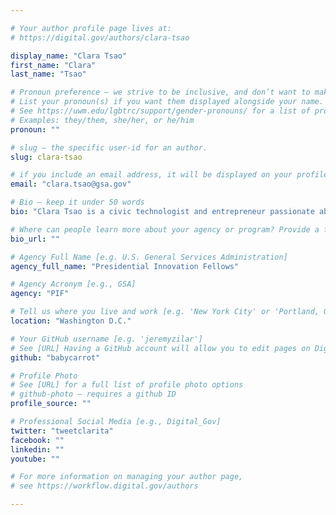 ```yaml
---

# Your author profile page lives at:
# https://digital.gov/authors/clara-tsao

display_name: "Clara Tsao"
first_name: "Clara"
last_name: "Tsao"

# Pronoun preference — we strive to be inclusive, and don’t want to make assumptions on a person’s first name (be it a gender-neutral name, or is one more common in languages other than English). Learn more http://www.MyPronouns.org
# List your pronoun(s) if you want them displayed alongside your name. Leave it blank and we'll use just your name.
# See https://uwm.edu/lgbtrc/support/gender-pronouns/ for a list of pronouns
# Examples: they/them, she/her, or he/him
pronoun: ""

# slug — the specific user-id for an author.
slug: clara-tsao

# if you include an email address, it will be displayed on your profile page
email: "clara.tsao@gsa.gov"

# Bio — keep it under 50 words
bio: "Clara Tsao is a civic technologist and entrepreneur passionate about the intersection of national security and technology. Through the Presidential Innovation Fellows program, Clara has worked across various national security roles in US Government, serving as a senior advisor and Chief Technology Officer focused on emerging technology policy, countering terrorist use of the internet, and foreign influence operations online."

# Where can people learn more about your agency or program? Provide a full URL [e.g. 'https://www.example.gov/']
bio_url: ""

# Agency Full Name [e.g. U.S. General Services Administration]
agency_full_name: "Presidential Innovation Fellows"

# Agency Acronym [e.g., GSA]
agency: "PIF"

# Tell us where you live and work [e.g. 'New York City' or 'Portland, OR']
location: "Washington D.C."

# Your GitHub username [e.g. 'jeremyzilar']
# See [URL] Having a GitHub account will allow you to edit pages on DigitalGov. The image used in your GitHub account can also be used to populate your digital.gov profile photo.
github: "babycarrot"

# Profile Photo
# See [URL] for a full list of profile photo options
# github-photo — requires a github ID
profile_source: ""

# Professional Social Media [e.g., Digital_Gov]
twitter: "tweetclarita"
facebook: ""
linkedin: ""
youtube: ""

# For more information on managing your author page,
# see https://workflow.digital.gov/authors

---
```

